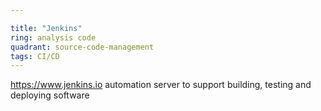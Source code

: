 ```yaml
---

title: "Jenkins"
ring: analysis code
quadrant: source-code-management
tags: CI/CD
---
```

https://www.jenkins.io
automation server to support building, testing and deploying software
